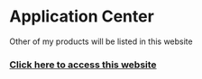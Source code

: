 # Application Center
Other of my products will be listed in this website

### [Click here to access this website](https://phamvanminh272.github.io/app_center/)